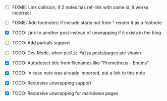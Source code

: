 - [ ] FIXME: Link collision, if 2 notes has ref-link with same id, it works incorrect
- [ ] FIXME: Add footnotes: if include starts not from ^ render it as a footnote

- [x] TODO: Link to another post instead of unwrapping if it exists in the blog
- [ ] TODO: Add partials support
- [ ] TODO: Dev Mode, when `public false` posts/pages are shown

- [x] TODO: Autodetect title from filenames like "Prometheus - Enums"
- [x] TODO: In case note was already imported, put a link to this note
- [x] TODO: Recursive unwrapping support
- [x] TODO: Recursive unwrapping for markdown pages
